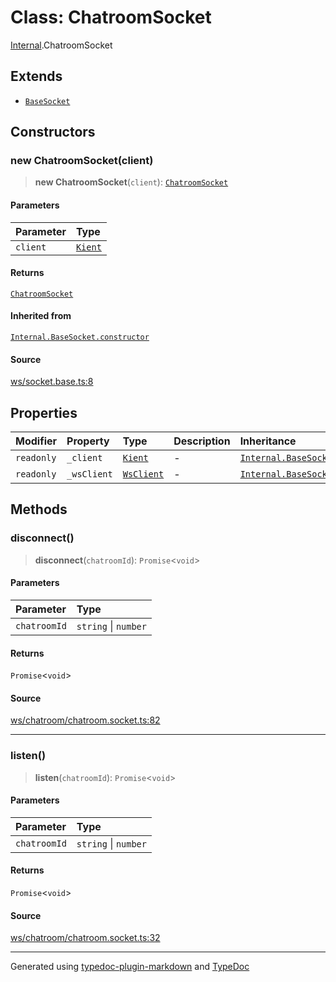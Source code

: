 # Class: ChatroomSocket

[Internal](../index.md).ChatroomSocket

## Extends

- [`BaseSocket`](BaseSocket.md)

## Constructors

### new ChatroomSocket(client)

> **new ChatroomSocket**(`client`): [`ChatroomSocket`](ChatroomSocket.md)

#### Parameters

| Parameter | Type |
| :------ | :------ |
| `client` | [`Kient`](../../classes/Kient.md) |

#### Returns

[`ChatroomSocket`](ChatroomSocket.md)

#### Inherited from

[`Internal.BaseSocket.constructor`](BaseSocket.md#constructors)

#### Source

[ws/socket.base.ts:8](https://github.com/zSoulweaver/kient/blob/cb3a38e/src/ws/socket.base.ts#L8)

## Properties

| Modifier | Property | Type | Description | Inheritance | Source |
| :------ | :------ | :------ | :------ | :------ | :------ |
| `readonly` | `_client` | [`Kient`](../../classes/Kient.md) | - | [`Internal.BaseSocket._client`](BaseSocket.md) | [ws/socket.base.ts:5](https://github.com/zSoulweaver/kient/blob/cb3a38e/src/ws/socket.base.ts#L5) |
| `readonly` | `_wsClient` | [`WsClient`](WsClient.md) | - | [`Internal.BaseSocket._wsClient`](BaseSocket.md) | [ws/socket.base.ts:6](https://github.com/zSoulweaver/kient/blob/cb3a38e/src/ws/socket.base.ts#L6) |

## Methods

### disconnect()

> **disconnect**(`chatroomId`): `Promise`\<`void`\>

#### Parameters

| Parameter | Type |
| :------ | :------ |
| `chatroomId` | `string` \| `number` |

#### Returns

`Promise`\<`void`\>

#### Source

[ws/chatroom/chatroom.socket.ts:82](https://github.com/zSoulweaver/kient/blob/cb3a38e/src/ws/chatroom/chatroom.socket.ts#L82)

***

### listen()

> **listen**(`chatroomId`): `Promise`\<`void`\>

#### Parameters

| Parameter | Type |
| :------ | :------ |
| `chatroomId` | `string` \| `number` |

#### Returns

`Promise`\<`void`\>

#### Source

[ws/chatroom/chatroom.socket.ts:32](https://github.com/zSoulweaver/kient/blob/cb3a38e/src/ws/chatroom/chatroom.socket.ts#L32)

***

Generated using [typedoc-plugin-markdown](https://www.npmjs.com/package/typedoc-plugin-markdown) and [TypeDoc](https://typedoc.org/)
